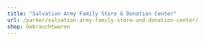 ```yaml
---
title: "Salvation Army Family Store & Donation Center"
url: /parker/salvation-army-family-store-und-donation-center/
shop: Gebrauchtwaren
---
```

